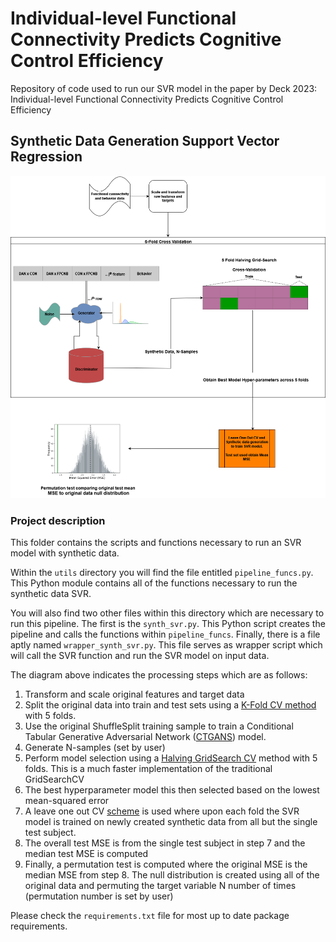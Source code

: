 # Individual-level Functional Connectivity Predicts Cognitive Control Efficiency

Repository of code used to run our SVR model in the paper by Deck 2023: Individual-level Functional Connectivity Predicts Cognitive Control Efficiency


## Synthetic Data Generation Support Vector Regression

<img src="ml_svr_synth.png" class="inline"/>


### Project description

This folder contains the scripts and functions necessary to run an SVR model with synthetic data. 

Within the ```utils``` directory you will find the file entitled ```pipeline_funcs.py```. This Python module contains all of the functions necessary to run the synthetic data SVR. 

You will also find two other files within this directory which are necessary to run this pipeline. The first is the ```synth_svr.py```. This Python script creates the pipeline and calls the functions within ```pipeline_funcs```. Finally, there is a file aptly named ```wrapper_synth_svr.py```. This file serves as  wrapper script which will call the SVR function and run the SVR model on input data. 

The diagram above indicates the processing steps which are as follows:
1. Transform and scale original features and target data
2. Split the original data into train and test sets using a [K-Fold CV method](https://scikit-learn.org/stable/modules/generated/sklearn.model_selection.KFold.html#sklearn.model_selection.KFold) with 5 folds.
3. Use the original ShuffleSplit training sample to train a Conditional Tabular Generative Adversarial Network ([CTGANS](https://sdv.dev/SDV/user_guides/single_table/ctgan.html)) model.
4. Generate N-samples (set by user)
5. Perform model selection using a [Halving GridSearch CV](https://scikit-learn.org/stable/modules/generated/sklearn.model_selection.HalvingGridSearchCV.html) method with 5 folds. This is a much faster implementation of the traditional GridSearchCV
6. The best hyperparameter model this then selected based on the lowest mean-squared error
7. A leave one out CV [scheme](https://scikit-learn.org/stable/modules/generated/sklearn.model_selection.LeaveOneOut.html) is used where upon each fold the SVR model is trained on newly created synthetic data from all but the single test subject.
8. The overall test MSE is from the single test subject in step 7 and the median test MSE is computed
9. Finally, a permutation test is computed where the original MSE is the median MSE from step 8. The null distribution is created using all of the original data and permuting the target variable N number of times (permutation number is set by user)



Please check the ```requirements.txt``` file for most up to date package requirements.
